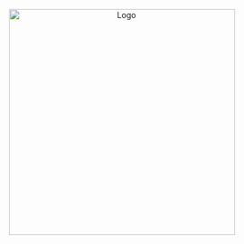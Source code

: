 <p align="center"><img src="https://i.ibb.co/LzKM09W/Better-Echo-Gems.png" alt="Logo" width="400"></p>
